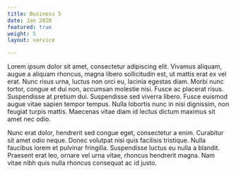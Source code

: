 ```yaml
---
title: Business 5
date: Jan 2020
featured: true
weight: 5
layout: service

---
```

Lorem ipsum dolor sit amet, consectetur adipiscing elit. Vivamus aliquam, augue a aliquam rhoncus, magna libero sollicitudin est, ut mattis erat ex vel erat. Nunc risus urna, luctus non orci eu, lacinia egestas diam. Morbi nunc tortor, congue et dui non, accumsan molestie nisi. Fusce ac placerat risus. Suspendisse at pretium dui. Suspendisse sed viverra libero. Fusce euismod augue vitae sapien tempor tempus. Nulla lobortis nunc in nisi dignissim, non feugiat turpis mattis. Maecenas vitae diam id lectus dictum maximus sit amet nec odio.

Nunc erat dolor, hendrerit sed congue eget, consectetur a enim. Curabitur sit amet odio neque. Donec volutpat nisi quis facilisis tristique. Nulla faucibus lorem et pulvinar fringilla. Suspendisse luctus eu nulla a blandit. Praesent erat leo, ornare vel urna vitae, rhoncus hendrerit magna. Nam vitae nibh quis nulla rhoncus consequat ac id justo.
